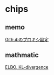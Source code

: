 # chips

memo
---

[Githubのプロキシ設定](memo/github_proxy.md)



## mathmatic

[ELBO, KL-divergence](math/elbo_kl.md)




